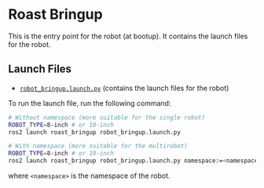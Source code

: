 # Roast Bringup

This is the entry point for the robot (at bootup). It contains the launch files for the robot.

## Launch Files

- [`robot_bringup.launch.py`](launch/bringup.launch.py) (contains the launch files for the robot)

To run the launch file, run the following command:

```bash
# Without namespace (more suitable for the single robot)
ROBOT_TYPE=8-inch # or 10-inch
ros2 launch roast_bringup robot_bringup.launch.py

# With namespace (more suitable for the multirobot)
ROBOT_TYPE=8-inch # or 10-inch
ros2 launch roast_bringup robot_bringup.launch.py namespace:=<namespace>
```

where `<namespace>` is the namespace of the robot.
